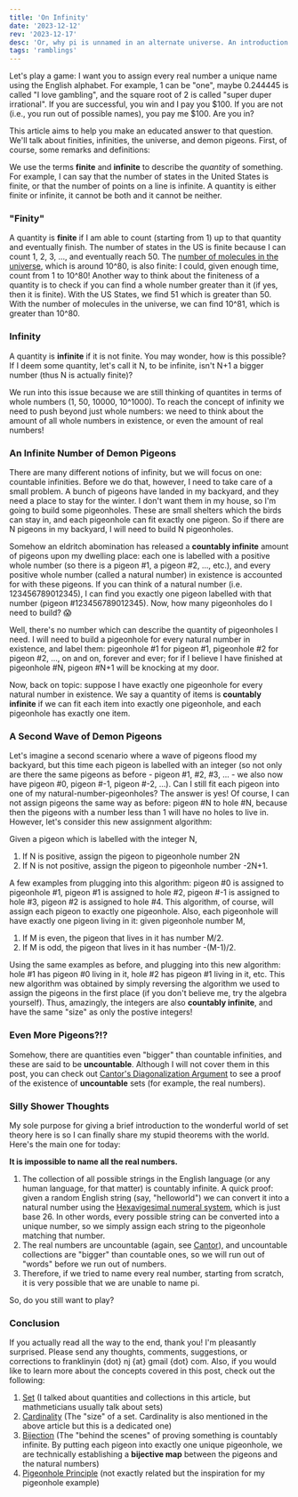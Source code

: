 ```yaml
---
title: 'On Infinity'
date: '2023-12-12'
rev: '2023-12-17'
desc: 'Or, why pi is unnamed in an alternate universe. An introduction to finiteness, infiniteness, and some silly consequences of these notions.'
tags: 'ramblings'
---
```


Let's play a game: I want you to assign every real number a unique name using the English alphabet. For example, 1 can be "one", maybe 0.244445 is called "I love gambling", and the square root of 2 is called "super duper irrational". If you are successful, you win and I pay you $100. If you are not (i.e., you run out of possible names), you pay me $100. Are you in?

This article aims to help you make an educated answer to that question. We'll talk about finities, infinities, the universe, and demon pigeons. First, of course, some remarks and definitions:

We use the terms **finite** and **infinite** to describe the *quantity* of something. For example, I can say that the number of states in the United States is finite, or that the number of points on a line is infinite. A quantity is either finite or infinite, it cannot be both and it cannot be neither.

### "Finity"
A quantity is **finite** if I am able to count (starting from 1) up to that quantity and eventually finish. The number of states in the US is finite because I can count 1, 2, 3, ..., and eventually reach 50. The [number of molecules in the universe](https://www.popularmechanics.com/space/a27259/how-many-particles-are-in-the-entire-universe/), which is around 10^80, is also finite: I could, given enough time, count from 1 to 10^80! Another way to think about the finiteness of a quantity is to check if you can find a whole number greater than it (if yes, then it is finite). With the US States, we find 51 which is greater than 50. With the number of molecules in the universe, we can find 10^81, which is greater than 10^80.

### Infinity
A quantity is **infinite** if it is not finite. You may wonder, how is this possible? If I deem some quantity, let's call it N, to be infinite, isn't N+1 a bigger number (thus N is actually finite)? 

We run into this issue because we are still thinking of quantites in terms of whole numbers (1, 50, 10000, 10^1000). To reach the concept of infinity we need to push beyond just whole numbers: we need to think about the amount of all whole numbers in existence, or even the amount of real numbers!

### An Infinite Number of Demon Pigeons
There are many different notions of infinity, but we will focus on one: countable infinities. Before we do that, however, I need to take care of a small problem. A bunch of pigeons have landed in my backyard, and they need a place to stay for the winter. I don't want them in my house, so I'm going to build some pigeonholes. These are small shelters which the birds can stay in, and each pigeonhole can fit exactly one pigeon. So if there are N pigeons in my backyard, I will need to build N pigeonholes.

Somehow an eldritch abomination has released a **countably infinite** amount of pigeons upon my dwelling place: each one is labelled with a positive whole number (so there is a pigeon #1, a pigeon #2, ..., etc.), and every positive whole number (called a natural number) in existence is accounted for with these pigeons. If you can think of a natural number (i.e. 123456789012345), I can find you exactly one pigeon labelled with that number (pigeon #123456789012345). Now, how many pigeonholes do I need to build? 😱

Well, there's no number which can describe the quantity of pigeonholes I need. I will need to build a pigeonhole for every natural number in existence, and label them: pigeonhole #1 for pigeon #1, pigeonhole #2 for pigeon #2, ..., on and on, forever and ever; for if I believe I have finished at pigeonhole #N, pigeon #N+1 will be knocking at my door.

Now, back on topic: suppose I have exactly one pigeonhole for every natural number in existence. We say a quantity of items is **countably infinite** if we can fit each item into exactly one pigeonhole, and each pigeonhole has exactly one item. 

### A Second Wave of Demon Pigeons
Let's imagine a second scenario where a wave of pigeons flood my backyard, but this time each pigeon is labelled with an integer (so not only are there the same pigeons as before - pigeon #1, #2, #3, ... - we also now have pigeon #0, pigeon #-1, pigeon #-2, ...). Can I still fit each pigeon into one of my natural-number-pigeonholes? The answer is yes! Of course, I can not assign pigeons the same way as before: pigeon #N to hole #N, because then the pigeons with a number less than 1 will have no holes to live in. However, let's consider this new assignment algorithm:  

Given a pigeon which is labelled with the integer N,  
1. If N is positive, assign the pigeon to pigeonhole number 2N
2. If N is not positive, assign the pigeon to pigeonhole number -2N+1.

A few examples from plugging into this algorithm: pigeon #0 is assigned to pigeonhole #1, pigeon #1 is assigned to hole #2, pigeon #-1 is assigned to hole #3, pigeon #2 is assigned to hole #4. This algorithm, of course, will assign each pigeon to exactly one pigeonhole. Also, each pigeonhole will have exactly one pigeon living in it: given pigeonhole number M,  
1. If M is even, the pigeon that lives in it has number M/2.
2. If M is odd, the pigeon that lives in it has number -(M-1)/2.  

Using the same examples as before, and plugging into this new algorithm: hole #1 has pigeon #0 living in it, hole #2 has pigeon #1 living in it, etc. This new algorithm was obtained by simply reversing the algorithm we used to assign the pigeons in the first place (if you don't believe me, try the algebra yourself). Thus, amazingly, the integers are also **countably infinite**, and have the same "size" as only the postive integers!

### Even More Pigeons?!?
Somehow, there are quantities even "bigger" than countable infinities, and these are said to be **uncountable**. Although I will not cover them in this post, you can check out [Cantor's Diagonalization Argument](https://en.wikipedia.org/wiki/Cantor%27s_diagonal_argument) to see a proof of the existence of **uncountable** sets (for example, the real numbers).

### Silly Shower Thoughts
My sole purpose for giving a brief introduction to the wonderful world of set theory here is so I can finally share my stupid theorems with the world. Here's the main one for today:

**It is impossible to name all the real numbers.**
1. The collection of all possible strings in the English language (or any human language, for that matter) is countably infinite. A quick proof: given a random English string (say, "helloworld") we can convert it into a natural number using the [Hexavigesimal numeral system](https://gist.github.com/pinguet62/9817978), which is just base 26. In other words, every possible string can be converted into a unique number, so we simply assign each string to the pigeonhole matching that number.
2. The real numbers are uncountable (again, see [Cantor](https://en.wikipedia.org/wiki/Cantor%27s_diagonal_argument)), and uncountable collections are "bigger" than countable ones, so we will run out of "words" before we run out of numbers.
3. Therefore, if we tried to name every real number, starting from scratch, it is very possible that we are unable to name pi.

So, do you still want to play? 
### Conclusion
If you actually read all the way to the end, thank you! I'm pleasantly surprised. Please send any thoughts, comments, suggestions, or corrections to franklinyin {dot} nj {at} gmail {dot} com. Also, if you would like to learn more about the concepts covered in this post, check out the following:
1. [Set](https://en.wikipedia.org/wiki/Set_(mathematics)) (I talked about quantities and collections in this article, but mathmeticians usually talk about sets)
2. [Cardinality](https://en.wikipedia.org/wiki/Cardinality) (The "size" of a set. Cardinality is also mentioned in the above article but this is a dedicated one)
3. [Bijection](https://en.wikipedia.org/wiki/Bijection) (The "behind the scenes" of proving something is countably infinite. By putting each pigeon into exactly one unique pigeonhole, we are technically establishing a **bijective map** between the pigeons and the natural numbers)
4. [Pigeonhole Principle](https://en.wikipedia.org/wiki/Pigeonhole_principle) (not exactly related but the inspiration for my pigeonhole example)
